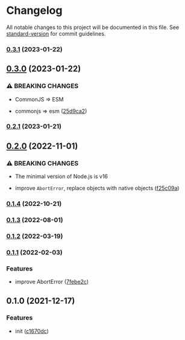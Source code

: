 # Changelog

All notable changes to this project will be documented in this file. See [standard-version](https://github.com/conventional-changelog/standard-version) for commit guidelines.

### [0.3.1](https://github.com/BlackGlory/extra-abort/compare/v0.3.0...v0.3.1) (2023-01-22)

## [0.3.0](https://github.com/BlackGlory/extra-abort/compare/v0.2.1...v0.3.0) (2023-01-22)


### ⚠ BREAKING CHANGES

* CommonJS => ESM

* commonjs => esm ([25d9ca2](https://github.com/BlackGlory/extra-abort/commit/25d9ca2d43c31016d5e93891e6452dbc843e6342))

### [0.2.1](https://github.com/BlackGlory/extra-abort/compare/v0.2.0...v0.2.1) (2023-01-21)

## [0.2.0](https://github.com/BlackGlory/extra-abort/compare/v0.1.4...v0.2.0) (2022-11-01)


### ⚠ BREAKING CHANGES

* The minimal version of Node.js is v16

* improve `AbortError`, replace objects with native objects ([f25c09a](https://github.com/BlackGlory/extra-abort/commit/f25c09a372a17ff7b09f2bb1018fe324a3ad2226))

### [0.1.4](https://github.com/BlackGlory/extra-abort/compare/v0.1.3...v0.1.4) (2022-10-21)

### [0.1.3](https://github.com/BlackGlory/extra-abort/compare/v0.1.2...v0.1.3) (2022-08-01)

### [0.1.2](https://github.com/BlackGlory/extra-abort/compare/v0.1.1...v0.1.2) (2022-03-19)

### [0.1.1](https://github.com/BlackGlory/extra-abort/compare/v0.1.0...v0.1.1) (2022-02-03)


### Features

* improve AbortError ([7febe2c](https://github.com/BlackGlory/extra-abort/commit/7febe2ca3ce73d5cdf25e199636dfd450b7f06d9))

## 0.1.0 (2021-12-17)


### Features

* init ([c1670dc](https://github.com/BlackGlory/extra-abort/commit/c1670dc8816e447810c302c4dcee70b483e807d5))
